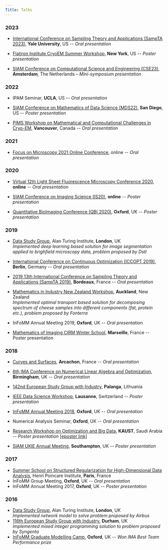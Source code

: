 ```yaml
---
Title: Talks
---
```


### 2023

* [International Conference on Sampling Theory and Applications (SampTA 2023)](https://sampta2023.github.io), **Yale University**, US -- _Oral presentation_

* [Flatiron Institute CryoEM Summer Workshop](https://www.simonsfoundation.org/event/cryoem-summer-workshop/), **New York**, US -- _Poster presentation_

* [SIAM Conference on Computational Science and Engineering (CSE23)](https://www.siam.org/conferences/cm/conference/cse23), **Amsterdam**, The Netherlands – _Mini-symposium presentation_

### 2022

* IPAM Seminar, **UCLA**, US -- _Oral presentation_

* [SIAM Conference on Mathematics of Data Science (MDS22)](https://www.siam.org/conferences/cm/conference/mds22), **San Diego**, US -- _Poster presentation_

* [PIMS Workshop on Mathematical and Computational Challenges in Cryo-EM](https://www.pims.math.ca/scientific-event/220505-mccceme), **Vancouver**, Canada -- _Oral presentation_

### 2021

* [Focus on Microscopy 2021 Online Conference](http://focusonmicroscopy.org/2021/home.html), online -- _Oral presentation_

### 2020

* [Virtual 12th Light Sheet Fluorescence Microscopy Conference 2020](https://www.rms.org.uk/lsfm2020.html), **online** -- _Oral presentation_

* [SIAM Conference on Imaging Science (IS20)](https://www.siam.org/conferences/cm/conference/is20), **online** -- _Poster presentation_

* [Quantitative BioImaging Conference (QBI 2020)](https://www.quantitativebioimaging.com/qbi2020/), **Oxford**, UK -- _Poster presentation_

### 2019

* [Data Study Group](https://www.turing.ac.uk/events/data-study-group-december-2019), Alan Turing Institute, **London**, UK</br>
  *Implemented deep learning based solution for image segmentation applied to brighfield microscopy data, 
  problem proposed by Dstl*

* [International Conference on Continuous Optimization (ICCOPT 2019)](https://iccopt2019.berlin), **Berlin**, Germany -- _Oral presentation_

* [2019 13th International Conference on Sampling Theory and Applications (SampTA 2019)](https://sampta2019.sciencesconf.org), **Bordeaux**, France -- *Oral presentation*

* [Mathematics in Industry New Zealand Workshop](https://minz.org.nz/2019/), **Auckland**, New Zealand</br>
  *Implemented optimal transport based solution for decomposing spectrum of cheese samples into different components (fat, protein etc.), problem proposed by Fonterra*

* InFoMM Annual Meeting 2019, **Oxford**, UK -- *Oral presentation*

* [Mathematics of Imaging CIRM Winter School](https://imaging-in-paris.github.io/semester2019/school/), **Marseille**, France -- Poster presentation

### 2018

* [Curves and Surfaces](https://cs2018.sciencesconf.org),
  **Arcachon**, France -- _Oral presentation_

* [6th IMA Conference on Numerical Linear Algebra and Optimization](https://ima.org.uk/7149/6thimanlao/),
  **Birmingham**, UK -- _Oral presentation_

* [142nd European Study Group with Industry](https://mathforbusiness.ktu.edu/en),
  **Palanga**, Lithuania

* [IEEE Data Science Workshop](https://2018.ieeedatascience.org),
  **Lausanne**, Switzerland -- _Poster presentation_

* [InFoMM Annual Meeting 2018](https://www.maths.ox.ac.uk/study-here/postgraduate-study/industrially-focused-mathematical-modelling-epsrc-cdt/infomm-events--3), 
  **Oxford**, UK -- _Oral presentation_ 
* Numerical Analysis Seminar, **Oxford**, UK -- _Oral presentation_
* [Research Workshop on Optimization and Big Data](https://obd.kaust.edu.sa), 
  **KAUST**, Saudi Arabia -- _Poster presentation_
  [[eposter link]](http://epostersonline.com/obd2018/node/80)
* [SIAM UKIE Annual Meeting](http://maths.manchester.ac.uk/siam-ukie/meetings.html), 
  **Southampton**, UK -- _Poster presentation_

### 2017

* [Summer School on Structured Regularization for High-Dimensional Data Analysis](https://regularize-in-paris.github.io), 
  Henri Poincare Institute, **Paris**, France
* InFoMM Group Meeting, **Oxford**, UK -- _Oral presentation_ 
* InFoMM Annual Meeting 2017, **Oxford**, UK -- _Poster presentation_

### 2016

* [Data Study Group](https://www.turing.ac.uk/data-study-groups/), Alan Turing Institute, 
  **London**, UK</br>
  _Implemented network model to solve problem proposed by Airbus_
* [116th European Study Group with Industry](http://www.maths.dur.ac.uk/events/Meetings/ESGI_116/), 
  **Durham**, UK</br>
  _Implemented mixed integer programming solution to problem proposed by Syngenta_
* [InFoMM Graduate Modelling Camp](https://www.maths.ox.ac.uk/study-here/postgraduate-study/industrially-focused-mathematical-modelling-epsrc-cdt/infomm-events--1), 
  **Oxford**, UK -- _Won IMA Best Team Performance prize_






